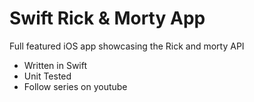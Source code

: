 # Swift Rick & Morty App

Full featured iOS app showcasing the Rick and morty API

- Written in Swift
- Unit Tested
- Follow series on youtube
